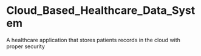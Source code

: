 # Cloud_Based_Healthcare_Data_System
A healthcare application that stores patients records in the cloud with proper security
